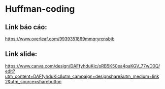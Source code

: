 # Huffman-coding
## Link báo cáo:
https://www.overleaf.com/9939351869mmqryrcnsbjb

## Link slide:
https://www.canva.com/design/DAFfyhduKic/oRB5K50ea4paKGV_77wD0Q/edit?utm_content=DAFfyhduKic&utm_campaign=designshare&utm_medium=link2&utm_source=sharebutton

